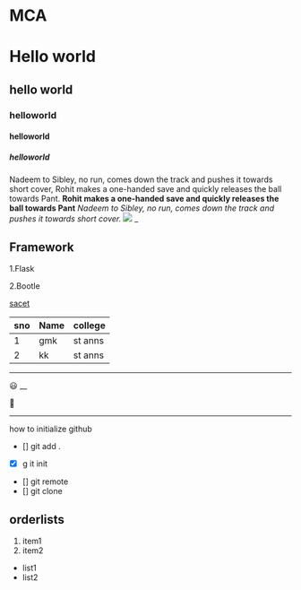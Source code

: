 # MCA
# Hello world
## hello world
### helloworld
#### helloworld 
##### helloworld

Nadeem to Sibley, no run, comes down the track and pushes it towards short cover, Rohit makes a one-handed save and quickly releases the ball towards Pant.
**Rohit makes a one-handed save and quickly releases the ball towards Pant**
_Nadeem to Sibley, no run, comes down the track and pushes it towards short cover._
<img src='https://encrypted-tbn0.gstatic.com/images?q=tbn:ANd9GcQ9AGd3kIQiwvjr6qc8V3IMiVHMT64a85VCRCeeJXyhL1ckkh2lCmmzN2DnPg&usqp=CAc'>
_
## Framework

 1.Flask

 2.Bootle


[sacet](http://www.sacet.ac.in)


sno | Name | college
----|------|--------
1 | gmk | st anns
2 | kk | st anns
___

:smiley:
__

:pray:

___

how to initialize github
- [] git add .
- [x] g it init
- [] git remote
- [] git clone

## orderlists
1. item1
2. item2
 * list1
 * list2

